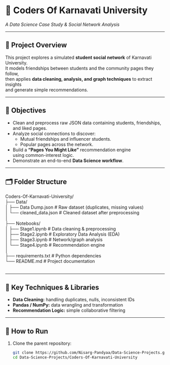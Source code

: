 # 🏫 Coders Of Karnavati University
*A Data Science Case Study & Social Network Analysis*

---

## 📖 Project Overview
This project explores a simulated **student social network** of Karnavati University.  
It models friendships between students and the community pages they follow,  
then applies **data cleaning, analysis, and graph techniques** to extract insights  
and generate simple recommendations.

---

## 🎯 Objectives
- Clean and preprocess raw JSON data containing students, friendships, and liked pages.
- Analyze social connections to discover:
  - Mutual friendships and influencer students.
  - Popular pages across the network.
- Build a **“Pages You Might Like”** recommendation engine  
  using common-interest logic.
- Demonstrate an end-to-end **Data Science workflow**.

---

## 🗂️ Folder Structure
Coders-Of-Karnavati-University/ <br>
├── Data/ <br>
│ ├── Data Dump.json # Raw dataset (duplicates, missing values) <br>
│ └── cleaned_data.json # Cleaned dataset after preprocessing <br>
│ <br>
├── Notebooks/ <br>
│ ├── Stage1.ipynb # Data cleaning & preprocessing <br>
│ ├── Stage2.ipynb # Exploratory Data Analysis (EDA) <br>
│ ├── Stage3.ipynb # Network/graph analysis <br>
│ └── Stage4.ipynb # Recommendation engine <br>
│ <br>
├── requirements.txt # Python dependencies <br>
└── README.md # Project documentation <br>
<br>


---

## 🧪 Key Techniques & Libraries
- **Data Cleaning:** handling duplicates, nulls, inconsistent IDs  
- **Pandas / NumPy:** data wrangling and transformation    
- **Recommendation Logic:** simple collaborative filtering

---

## 🚀 How to Run
1. Clone the parent repository:
   ```bash
   git clone https://github.com/Nisarg-Pandyaa/Data-Science-Projects.git
   cd Data-Science-Projects/Coders-Of-Karnavati-University
